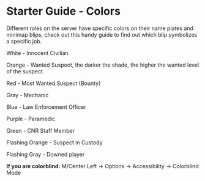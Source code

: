 # Starter Guide - Colors
Different roles on the server have specific colors on their name plates and minimap blips, check out this handy guide to find out which blip symbolizes a specific job.

White - Innocent Civilian 

Orange - Wanted Suspect, the darker the shade, the higher the wanted level of the suspect.

Red - Most Wanted Suspect (Bounty)

Gray - Mechanic

Blue - Law Enforcement Officer

Purple - Paramedic

Green - CNR Staff Member

Flashing Orange - Suspect in Custody

Flashing Gray - Downed player




**If you are colorblind:** M/Center Left -> Options -> Accessibility -> Colorblind Mode
